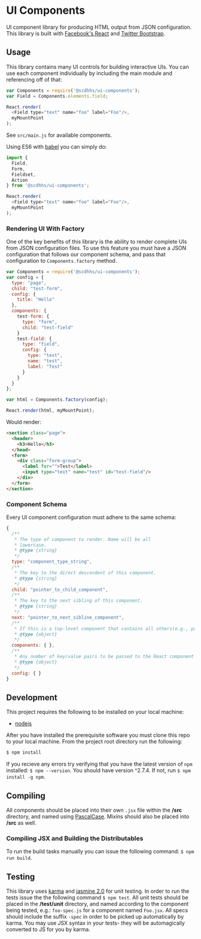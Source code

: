 # UI Components

UI component library for producing HTML output from JSON configuration. This library is built with [Facebook's React](http://facebook.github.io/react/) and [Twitter Bootstrap](http://getbootstrap.com).

## Usage
This library contains many UI controls for building interactive UIs. You can use each component individually by including the main module and referencing off of that:

```javascript
var Components = require('@scdhhs/ui-components');
var Field = Components.elements.field;

React.render(
  <Field type="text" name="foo" label="Foo"/>,
  myMountPoint
);
```
See `src/main.js` for available components.

Using ES6 with [babel](http://babel.io) you can simply do:
```javascript
import {
  Field,
  Form,
  Fieldset,
  Action
} from '@scdhhs/ui-components';

React.render(
  <Field type="text" name="foo" label="Foo"/>,
  myMountPoint
);
```

### Rendering UI With Factory

One of the key benefits of this library is the ability to render complete UIs from JSON configuration files. To use this feature you must have a JSON configuration that follows our component schema, and pass that configuration to `Components.factory` method.

```javascript
var Components = require('@scdhhs/ui-components');
var config = {
  type: "page",
  child: "test-form",
  config: {
    title: "Hello"
  },
  components: {
    test-form: {
      type: "form",
      child: "test-field"
    }
    test-field: {
      type: "field",
      config: {
        type: "text",
        name: "test",
        label: "Test"
      }
    }
  }
};

var html = Components.factory(config);

React.render(html, myMountPoint);
```
Would render:
```html
<section class="page">
  <header>
    <h3>Hello</h3>
  </head>
  <form>
    <div class="form-group">
      <label for="">Test</label>
      <input type="text" name="test" id="test-field"/>
    </div>
  </form>
</section>
```

### Component Schema
Every UI component configuration must adhere to the same schema:
```javascript
{
  /**
   * The type of component to render. Name will be all
   * lowercase.
   * @type {string}
   */
  type: "component_type_string",
  /**
   * The key to the direct descendent of this component.
   * @type {string}
   */
  child: "pointer_to_child_component",
  /**
   * The key to the next sibling of this component.
   * @type {string}
   */
  next: "pointer_to_next_sibline_component",
  /**
   * If this is a top-level component that contains all others(e.g., page), then you must provide a binary tree of all sub components. Each component's key will be its "id" property, whatever that may be.
   * @type {object}
   */
  components: { },
  /**
   * Any number of key/value pairs to be passed to the React component as props.
   * @type {object}
   */
  config: { }
}
```

## Development
This project requires the following to be installed on your local machine:

* [nodejs](http://nodejs.org)

After you have installed the prerequisite software you must clone this repo to your local machine. From the project root directory run the following:
```bash
$ npm install
```

If you recieve any errors try verifying that you have the latest
version of `npm` installed: `$ npm --version`. You should have version ^2.7.4. If not, run `$ npm install -g npm`.

## Compiling
All components should be placed into their own `.jsx` file within the **/src** directory, and named using [PascalCase](http://c2.com/cgi/wiki?PascalCase). Mixins should also be placed into **/src** as well.

### Compiling JSX and Building the Distributables
To run the build tasks manually you can issue the following command: `$ npm run build`.

## Testing
This library uses [karma](http://karma-runner.github.io/0.12/index.html) and [jasmine 2.0](http://jasmine.github.io/2.0/introduction.html) for unit testing. In order to run the tests issue the the following command `$ npm test`. All unit tests should be placed in the **/test/unit** directory, and named according to the component being tested, e.g.: `foo-spec.js` for a component named `Foo.jsx`. All specs should include the suffix `-spec` in order to be picked up automatically by karma. You may use JSX syntax in your tests- they will be automagically converted to JS for you by karma.
